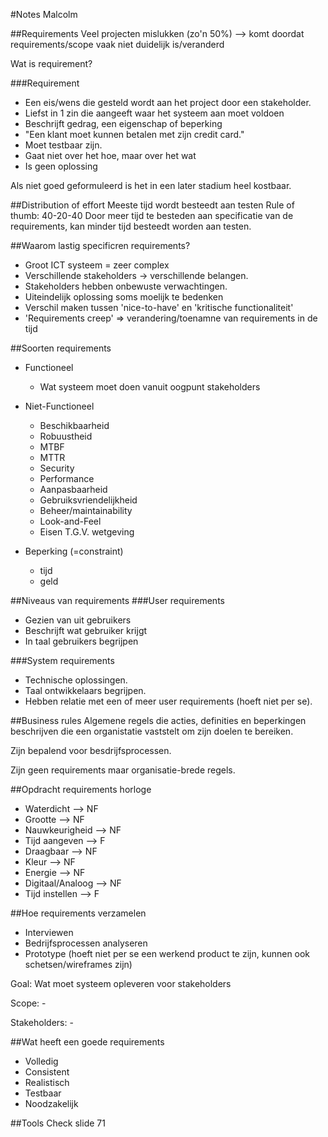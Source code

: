 #Notes Malcolm

##Requirements
Veel projecten mislukken (zo'n 50%) --> komt doordat requirements/scope vaak niet duidelijk is/veranderd

Wat is requirement?

###Requirement
- Een eis/wens die gesteld wordt aan het project door een stakeholder.
- Liefst in 1 zin die aangeeft waar het systeem aan moet voldoen
- Beschrijft gedrag, een eigenschap of beperking
- "Een klant moet kunnen betalen met zijn credit card."
- Moet testbaar zijn.
- Gaat niet over het hoe, maar over het wat
- Is geen oplossing

Als niet goed geformuleerd is het in een later stadium heel kostbaar.

##Distribution of effort
Meeste tijd wordt besteedt aan testen
Rule of thumb: 40-20-40
Door meer tijd te besteden aan specificatie van de requirements, kan minder tijd besteedt worden aan testen.

##Waarom lastig specificren requirements?
- Groot ICT systeem = zeer complex
- Verschillende stakeholders -> verschillende belangen.
- Stakeholders hebben onbewuste verwachtingen.
- Uiteindelijk oplossing soms moelijk te bedenken
- Verschil maken tussen 'nice-to-have' en 'kritische functionaliteit'
- 'Requirements creep' => verandering/toenamne van requirements in de tijd

##Soorten requirements
- Functioneel
	- Wat systeem moet doen vanuit oogpunt stakeholders

- Niet-Functioneel
	- Beschikbaarheid
	- Robuustheid
	- MTBF
	- MTTR
	- Security
	- Performance
	- Aanpasbaarheid
	- Gebruiksvriendelijkheid
	- Beheer/maintainability
	- Look-and-Feel
	- Eisen T.G.V. wetgeving

- Beperking (=constraint)
	- tijd
	- geld	 

##Niveaus van requirements
###User requirements
- Gezien van uit gebruikers
- Beschrijft wat gebruiker krijgt
- In taal gebruikers begrijpen

###System requirements
- Technische oplossingen.
- Taal ontwikkelaars begrijpen.
- Hebben relatie met een of meer user requirements (hoeft niet per se).

##Business rules
Algemene regels die acties, definities en beperkingen beschrijven die een organistatie vaststelt om zijn doelen te bereiken.

Zijn bepalend voor besdrijfsprocessen.

Zijn geen requirements maar organisatie-brede regels.

##Opdracht requirements horloge
- Waterdicht --> NF
- Grootte --> NF
- Nauwkeurigheid --> NF
- Tijd aangeven --> F
- Draagbaar --> NF
- Kleur --> NF
- Energie --> NF
- Digitaal/Analoog --> NF
- Tijd instellen --> F

##Hoe requirements verzamelen
- Interviewen
- Bedrijfsprocessen analyseren
- Prototype (hoeft niet per se een werkend product te zijn, kunnen ook schetsen/wireframes zijn)

Goal: Wat moet systeem opleveren voor stakeholders

Scope: -

Stakeholders: -

##Wat heeft een goede requirements
- Volledig
- Consistent
- Realistisch
- Testbaar
- Noodzakelijk

##Tools
Check slide 71